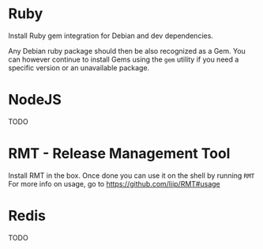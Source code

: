 # Ruby

Install Ruby gem integration for Debian and dev dependencies.

Any Debian ruby package should then be also recognized as a Gem. You can however
continue to install Gems using the `gem` utility if you need a specific version
or an unavailable package.

# NodeJS

TODO

# RMT - Release Management Tool

Install RMT in the box. Once done you can use it on the shell by running `RMT`
For more info on usage, go to https://github.com/liip/RMT#usage

# Redis

TODO
